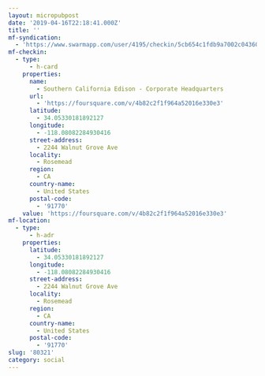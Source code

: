 ```yaml
---
layout: micropubpost
date: '2019-04-16T22:18:41.000Z'
title: ''
mf-syndication:
  - 'https://www.swarmapp.com/user/4195/checkin/5cb654c1fdb9a7002c04360d'
mf-checkin:
  - type:
      - h-card
    properties:
      name:
        - Southern California Edison - Corporate Headquarters
      url:
        - 'https://foursquare.com/v/4b82c2f1f964a52016e330e3'
      latitude:
        - 34.05330181892127
      longitude:
        - -118.08082284930416
      street-address:
        - 2244 Walnut Grove Ave
      locality:
        - Rosemead
      region:
        - CA
      country-name:
        - United States
      postal-code:
        - '91770'
    value: 'https://foursquare.com/v/4b82c2f1f964a52016e330e3'
mf-location:
  - type:
      - h-adr
    properties:
      latitude:
        - 34.05330181892127
      longitude:
        - -118.08082284930416
      street-address:
        - 2244 Walnut Grove Ave
      locality:
        - Rosemead
      region:
        - CA
      country-name:
        - United States
      postal-code:
        - '91770'
slug: '80321'
category: social
---
```

